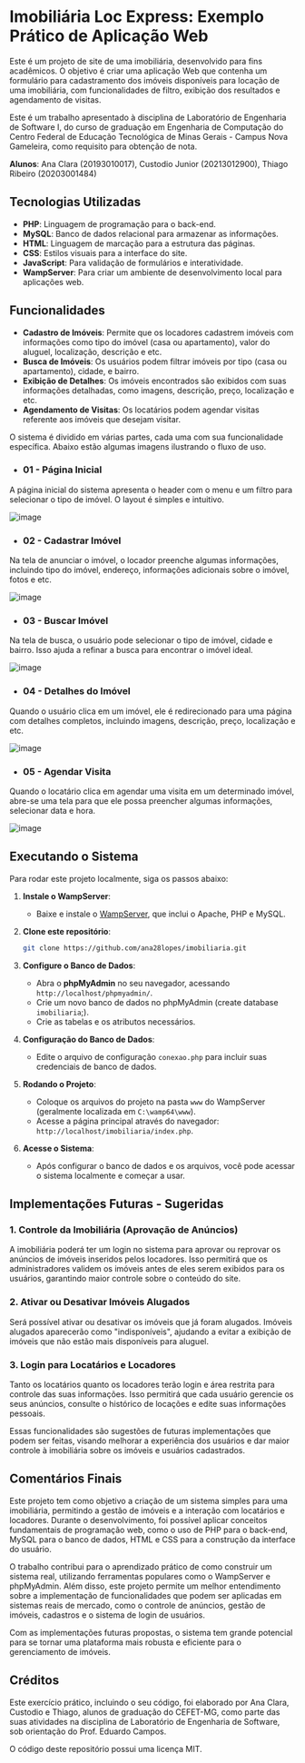 # Imobiliária Loc Express: Exemplo Prático de Aplicação Web

Este é um projeto de site de uma imobiliária, desenvolvido para fins acadêmicos. O objetivo é criar uma aplicação Web que contenha um formulário para cadastramento dos imóveis disponíveis para locação de uma imobiliária, com funcionalidades de filtro, exibição dos resultados e agendamento de visitas. 

Este é um trabalho apresentado à disciplina de Laboratório de Engenharia de Software I, do curso de graduação em Engenharia de Computação do Centro Federal de Educação Tecnológica de Minas Gerais - Campus Nova Gameleira, como requisito para obtenção de nota. 

**Alunos**: Ana Clara (20193010017), Custodio Junior (20213012900), Thiago Ribeiro (20203001484)

## Tecnologias Utilizadas
- **PHP**: Linguagem de programação para o back-end.
- **MySQL**: Banco de dados relacional para armazenar as informações.
- **HTML**: Linguagem de marcação para a estrutura das páginas.
- **CSS**: Estilos visuais para a interface do site.
- **JavaScript**: Para validação de formulários e interatividade.
- **WampServer**: Para criar um ambiente de desenvolvimento local para aplicações web.

## Funcionalidades
- **Cadastro de Imóveis**: Permite que os locadores cadastrem imóveis com informações como tipo do imóvel (casa ou apartamento), valor do aluguel, localização, descrição e etc.
- **Busca de Imóveis**: Os usuários podem filtrar imóveis por tipo (casa ou apartamento), cidade, e bairro.
- **Exibição de Detalhes**: Os imóveis encontrados são exibidos com suas informações detalhadas, como imagens, descrição, preço, localização e etc.
- **Agendamento de Visitas**: Os locatários podem agendar visitas referente aos imóveis que desejam visitar.

O sistema é dividido em várias partes, cada uma com sua funcionalidade específica. Abaixo estão algumas imagens ilustrando o fluxo de uso.

- ### 01 - Página Inicial
A página inicial do sistema apresenta o header com o menu e um filtro para selecionar o tipo de imóvel. O layout é simples e intuitivo.

![image](https://github.com/user-attachments/assets/1472a62d-ae85-4d0d-ad94-f9bc1a4035b7)

- ### 02 - Cadastrar Imóvel
Na tela de anunciar o imóvel, o locador preenche algumas informações, incluindo tipo do imóvel, endereço, informações adicionais sobre o imóvel, fotos e etc.

![image](https://github.com/user-attachments/assets/ca0281d5-a9db-4210-8b6b-480d514be829)

- ### 03 - Buscar Imóvel
Na tela de busca, o usuário pode selecionar o tipo de imóvel, cidade e bairro. Isso ajuda a refinar a busca para encontrar o imóvel ideal.

![image](https://github.com/user-attachments/assets/b1235b34-7508-401f-92bb-84d22d6fdc79)

- ### 04 - Detalhes do Imóvel
Quando o usuário clica em um imóvel, ele é redirecionado para uma página com detalhes completos, incluindo imagens, descrição, preço, localização e etc.

![image](https://github.com/user-attachments/assets/375f8cba-0734-4944-a049-715b4557d569)

- ### 05 - Agendar Visita
Quando o locatário clica em agendar uma visita em um determinado imóvel, abre-se uma tela para que ele possa preencher algumas informações, selecionar data e hora.

![image](https://github.com/user-attachments/assets/94ded3c4-2f54-4ede-97f2-70320cb7dc6c)

## Executando o Sistema
Para rodar este projeto localmente, siga os passos abaixo:

1. **Instale o WampServer**:
   - Baixe e instale o [WampServer](https://www.wampserver.com/), que inclui o Apache, PHP e MySQL.

2. **Clone este repositório**:
    ```bash
    git clone https://github.com/ana28lopes/imobiliaria.git
    ```

3. **Configure o Banco de Dados**:
   - Abra o **phpMyAdmin** no seu navegador, acessando `http://localhost/phpmyadmin/`.
   - Crie um novo banco de dados no phpMyAdmin (create database `imobiliaria`;).
   - Crie as tabelas e os atributos necessários.

4. **Configuração do Banco de Dados**:
   - Edite o arquivo de configuração `conexao.php` para incluir suas credenciais de banco de dados.

5. **Rodando o Projeto**:
   - Coloque os arquivos do projeto na pasta `www` do WampServer (geralmente localizada em `C:\wamp64\www`).
   - Acesse a página principal através do navegador: `http://localhost/imobiliaria/index.php`.

6. **Acesse o Sistema**:
   - Após configurar o banco de dados e os arquivos, você pode acessar o sistema localmente e começar a usar.

## Implementações Futuras - Sugeridas

### 1. **Controle da Imobiliária (Aprovação de Anúncios)**
A imobiliária poderá ter um login no sistema para aprovar ou reprovar os anúncios de imóveis inseridos pelos locadores. Isso permitirá que os administradores validem os imóveis antes de eles serem exibidos para os usuários, garantindo maior controle sobre o conteúdo do site.
  
### 2. **Ativar ou Desativar Imóveis Alugados**
Será possível ativar ou desativar os imóveis que já foram alugados. Imóveis alugados aparecerão como "indisponíveis", ajudando a evitar a exibição de imóveis que não estão mais disponíveis para aluguel.

### 3. **Login para Locatários e Locadores**
Tanto os locatários quanto os locadores terão login e área restrita para controle das suas informações. Isso permitirá que cada usuário gerencie os seus anúncios, consulte o histórico de locações e edite suas informações pessoais. <br>

Essas funcionalidades são sugestões de futuras implementações que podem ser feitas, visando melhorar a experiência dos usuários e dar maior controle à imobiliária sobre os imóveis e usuários cadastrados. 

## Comentários Finais
Este projeto tem como objetivo a criação de um sistema simples para uma imobiliária, permitindo a gestão de imóveis e a interação com locatários e locadores. Durante o desenvolvimento, foi possível aplicar conceitos fundamentais de programação web, como o uso de PHP para o back-end, MySQL para o banco de dados, HTML e CSS para a construção da interface do usuário.

O trabalho contribui para o aprendizado prático de como construir um sistema real, utilizando ferramentas populares como o WampServer e phpMyAdmin. Além disso, este projeto permite um melhor entendimento sobre a implementação de funcionalidades que podem ser aplicadas em sistemas reais de mercado, como o controle de anúncios, gestão de imóveis, cadastros e o sistema de login de usuários.

Com as implementações futuras propostas, o sistema tem grande potencial para se tornar uma plataforma mais robusta e eficiente para o gerenciamento de imóveis.

## Créditos
Este exercício prático, incluindo o seu código, foi elaborado por Ana Clara, Custodio e Thiago, alunos de graduação do CEFET-MG, como parte das suas atividades na disciplina de Laboratório de Engenharia de Software, sob orientação do Prof. Eduardo Campos.

O código deste repositório possui uma licença MIT.
